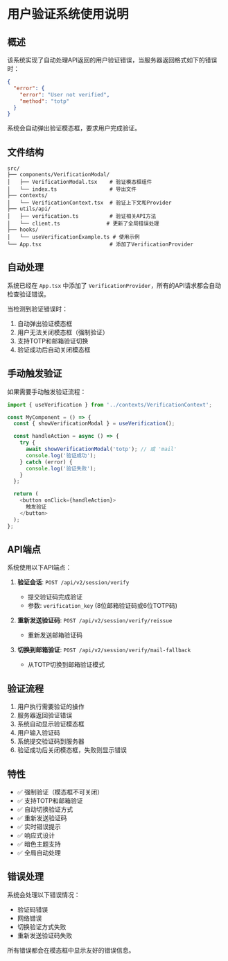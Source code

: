 # 用户验证系统使用说明

## 概述

该系统实现了自动处理API返回的用户验证错误，当服务器返回格式如下的错误时：

```json
{
  "error": {
    "error": "User not verified",
    "method": "totp"
  }
}
```

系统会自动弹出验证模态框，要求用户完成验证。

## 文件结构

```
src/
├── components/VerificationModal/
│   ├── VerificationModal.tsx    # 验证模态框组件
│   └── index.ts                 # 导出文件
├── contexts/
│   └── VerificationContext.tsx  # 验证上下文和Provider
├── utils/api/
│   ├── verification.ts          # 验证相关API方法
│   └── client.ts               # 更新了全局错误处理
├── hooks/
│   └── useVerificationExample.ts # 使用示例
└── App.tsx                      # 添加了VerificationProvider
```

## 自动处理

系统已经在 `App.tsx` 中添加了 `VerificationProvider`，所有的API请求都会自动检查验证错误。

当检测到验证错误时：
1. 自动弹出验证模态框
2. 用户无法关闭模态框（强制验证）
3. 支持TOTP和邮箱验证切换
4. 验证成功后自动关闭模态框

## 手动触发验证

如果需要手动触发验证流程：

```typescript
import { useVerification } from '../contexts/VerificationContext';

const MyComponent = () => {
  const { showVerificationModal } = useVerification();

  const handleAction = async () => {
    try {
      await showVerificationModal('totp'); // 或 'mail'
      console.log('验证成功');
    } catch (error) {
      console.log('验证失败');
    }
  };

  return (
    <button onClick={handleAction}>
      触发验证
    </button>
  );
};
```

## API端点

系统使用以下API端点：

1. **验证会话**: `POST /api/v2/session/verify`
   - 提交验证码完成验证
   - 参数: `verification_key` (8位邮箱验证码或6位TOTP码)

2. **重新发送验证码**: `POST /api/v2/session/verify/reissue`
   - 重新发送邮箱验证码

3. **切换到邮箱验证**: `POST /api/v2/session/verify/mail-fallback`
   - 从TOTP切换到邮箱验证模式

## 验证流程

1. 用户执行需要验证的操作
2. 服务器返回验证错误
3. 系统自动显示验证模态框
4. 用户输入验证码
5. 系统提交验证码到服务器
6. 验证成功后关闭模态框，失败则显示错误

## 特性

- ✅ 强制验证（模态框不可关闭）
- ✅ 支持TOTP和邮箱验证
- ✅ 自动切换验证方式
- ✅ 重新发送验证码
- ✅ 实时错误提示
- ✅ 响应式设计
- ✅ 暗色主题支持
- ✅ 全局自动处理

## 错误处理

系统会处理以下错误情况：
- 验证码错误
- 网络错误
- 切换验证方式失败
- 重新发送验证码失败

所有错误都会在模态框中显示友好的错误信息。


